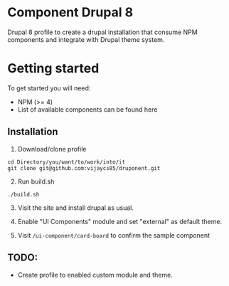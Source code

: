 # Component Drupal 8
Drupal 8 profile to create a drupal installation that consume NPM components and integrate with Drupal theme system.

# Getting started
To get started you will need:
* NPM (>= 4)
* List of available components can be found here

## Installation

1. Download/clone profile
```
cd Directory/you/want/to/work/into/it
git clone git@github.com:vijaycs85/druponent.git

```
2. Run build.sh
```
./build.sh
```
3. Visit the site and install drupal as usual.

4. Enable "UI Components" module and set "external" as default theme.

5. Visit `/ui-component/card-board` to confirm the sample component


## TODO:

- Create profile to enabled custom module and theme.

